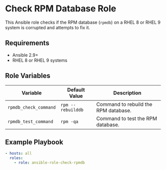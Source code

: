 # Check RPM Database Role

This Ansible role checks if the RPM database (`rpmdb`) on a RHEL 8 or RHEL 9 system is corrupted and attempts to fix it.

## Requirements
- Ansible 2.9+
- RHEL 8 or RHEL 9 systems

## Role Variables
| Variable               | Default Value             | Description                           |
|------------------------|---------------------------|---------------------------------------|
| `rpmdb_check_command`  | `rpm --rebuilddb`         | Command to rebuild the RPM database. |
| `rpmdb_test_command`   | `rpm -qa`                | Command to test the RPM database.    |

## Example Playbook
```yaml
- hosts: all
  roles:
    - role: ansible-role-check-rpmdb
